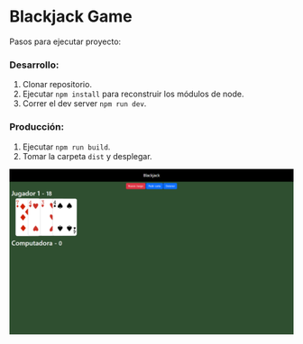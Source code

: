 # Blackjack Game

Pasos para ejecutar proyecto:

### Desarrollo:

1. Clonar repositorio.
2. Ejecutar `npm install` para reconstruir los módulos de node.
3. Correr el dev server `npm run dev`.

### Producción:

1. Ejecutar `npm run build`.
2. Tomar la carpeta `dist` y desplegar.

![Blackjack game](Screenshot_1.png)
